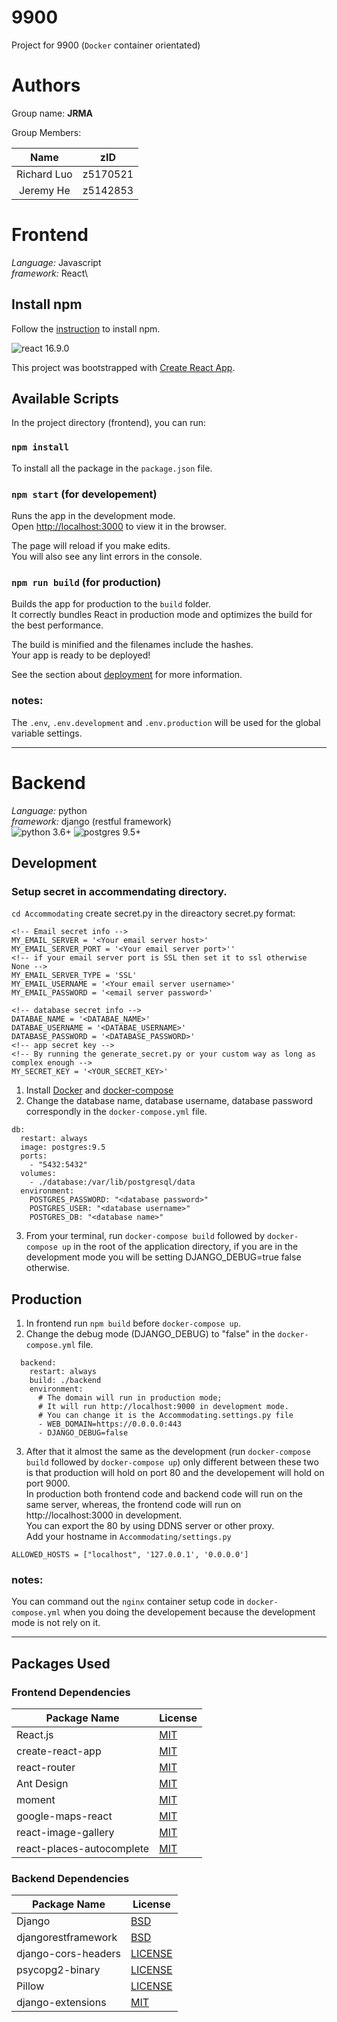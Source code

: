 # 9900
Project for 9900 (`Docker` container orientated)



# Authors

Group name: **JRMA**

Group Members:

| Name | zID  | 
| :-----: | :--: | 
| Richard Luo | z5170521 |
| Jeremy He | z5142853 |


# Frontend
*Language:* Javascript\
*framework:* React\

## Install npm
Follow the [instruction](https://www.npmjs.com/get-npm) to install npm.

<img src="https://img.shields.io/badge/react-16.9.0%2B-blue" alt="react 16.9.0"></img> 


This project was bootstrapped with [Create React App](https://github.com/facebook/create-react-app).

## Available Scripts

In the project directory (frontend), you can run:

### `npm install`
To install all the package in the `package.json` file.

### `npm start` (for developement)

Runs the app in the development mode.<br>
Open [http://localhost:3000](http://localhost:3000) to view it in the browser.

The page will reload if you make edits.<br>
You will also see any lint errors in the console.

### `npm run build` (for production)

Builds the app for production to the `build` folder.<br>
It correctly bundles React in production mode and optimizes the build for the best performance.

The build is minified and the filenames include the hashes.<br>
Your app is ready to be deployed!

See the section about [deployment](https://facebook.github.io/create-react-app/docs/deployment) for more information.
### notes:
The `.env`, `.env.development` and `.env.production` will be used for the global variable settings.
<hr>

# Backend

*Language:* python\
*framework:* django (restful framework)\
<img src="https://img.shields.io/badge/python-3.6%2B-blue" alt="python 3.6+"></img> 
<img src="https://img.shields.io/badge/postgresql-9.5%2B-green" alt="postgres 9.5+"></img> 

## Development
### Setup secret in accommendating directory.
`cd Accommodating`
create secret.py in the direactory
secret.py format:
```
<!-- Email secret info -->
MY_EMAIL_SERVER = '<Your email server host>'
MY_EMAIL_SERVER_PORT = '<Your email server port>''
<!-- if your email server port is SSL then set it to ssl otherwise None -->
MY_EMAIL_SERVER_TYPE = 'SSL'
MY_EMAIL_USERNAME = '<Your email server username>'
MY_EMAIL_PASSWORD = '<email server password>'

<!-- database secret info -->
DATABAE_NAME = '<DATABAE_NAME>'
DATABAE_USERNAME = '<DATABAE_USERNAME>'
DATABASE_PASSWORD = '<DATABASE_PASSWORD>'
<!-- app secret key -->
<!-- By running the generate_secret.py or your custom way as long as complex enough -->
MY_SECRET_KEY = '<YOUR_SECRET_KEY>'
```

1. Install [Docker](https://store.docker.com/search?type=edition&offering=community) and [docker-compose](https://docs.docker.com/compose/install/#install-compose)
2. Change the database name, database username, database password correspondly in the `docker-compose.yml` file.
```
db:
  restart: always
  image: postgres:9.5
  ports:
    - "5432:5432"
  volumes:
    - ./database:/var/lib/postgresql/data
  environment:
    POSTGRES_PASSWORD: "<database password>"
    POSTGRES_USER: "<database username>"
    POSTGRES_DB: "<database name>"
```
3. From your terminal, run `docker-compose build` followed by `docker-compose up` in the root of the application directory, if you are in the development mode you will be setting DJANGO_DEBUG=true false otherwise.

## Production
1. In frontend run `npm build` before `docker-compose up`.
2. Change the debug mode (DJANGO_DEBUG) to "false" in the `docker-compose.yml` file.
```
  backend:
    restart: always
    build: ./backend
    environment:
      # The domain will run in production mode;
      # It will run http://localhost:9000 in development mode.
      # You can change it is the Accommodating.settings.py file
      - WEB_DOMAIN=https://0.0.0.0:443  
      - DJANGO_DEBUG=false
```
3. After that it almost the same as the development (run `docker-compose build` followed by `docker-compose up`) only different between these two is that production will hold on port 80 and the developement will hold on port 9000.\
In production both frontend code and backend code will run on the same server, whereas, the frontend code will run on http://localhost:3000 in development.\
You can export the 80 by using DDNS server or other proxy. \
Add your hostname in `Accommodating/settings.py`
```
ALLOWED_HOSTS = ["localhost", '127.0.0.1', '0.0.0.0']
``` 
### notes:
You can command out the `nginx` container setup code in `docker-compose.yml` when you doing the developement because the development mode is not rely on it.
<hr>

## Packages Used

### Frontend Dependencies

| Package Name     | License                                                                   |
| ---------------- | ------------------------------------------------------------------------- |
| React.js         | [MIT](https://github.com/facebook/react/blob/master/LICENSE)              |
| create-react-app | [MIT](https://github.com/facebook/create-react-app/blob/master/LICENSE)     |
| react-router     | [MIT](https://github.com/ReactTraining/react-router/blob/master/LICENSE)  |
| Ant Design       | [MIT](https://github.com/ant-design/ant-design/blob/master/LICENSE)       |
| moment           | [MIT](https://github.com/moment/moment/blob/develop/LICENSE)              |
| google-maps-react | [MIT](https://github.com/fullstackreact/google-maps-react/blob/master/LICENSE)|
| react-image-gallery | [MIT](https://github.com/xiaolin/react-image-gallery/blob/master/LICENSE)|
| react-places-autocomplete | [MIT](https://github.com/hibiken/react-places-autocomplete/blob/master/LICENSE.md)|



### Backend Dependencies

| Package Name                      | License                                                                                     |
| --------------------------------- | ------------------------------------------------------------------------------------------- |
| Django                            | [BSD](https://github.com/django/django/blob/master/LICENSE)                                 |
| djangorestframework               | [BSD](https://github.com/encode/django-rest-framework/blob/master/LICENSE.md)               |
| django-cors-headers               | [LICENSE](https://github.com/ottoyiu/django-cors-headers/blob/master/LICENSE)               |
| psycopg2-binary |[LICENSE](https://github.com/psycopg/psycopg2/blob/master/LICENSE)|
| Pillow |[LICENSE](https://github.com/python-pillow/Pillow/blob/master/LICENSE)|
| django-extensions |[MIT](https://github.com/django-extensions/django-extensions/blob/master/LICENSE)|


